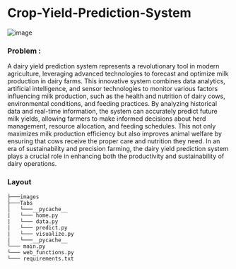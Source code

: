 # Crop-Yield-Prediction-System
![image](https://github.com/MainakRepositor/Milk-Yield-Prediction/assets/64016811/d81bd084-31fc-4d50-9bce-28915619757d)


### Problem : 
A dairy yield prediction system represents a revolutionary tool in modern agriculture, leveraging advanced technologies to forecast and optimize milk production in dairy farms. This innovative system combines data analytics, artificial intelligence, and sensor technologies to monitor various factors influencing milk production, such as the health and nutrition of dairy cows, environmental conditions, and feeding practices. By analyzing historical data and real-time information, the system can accurately predict future milk yields, allowing farmers to make informed decisions about herd management, resource allocation, and feeding schedules. This not only maximizes milk production efficiency but also improves animal welfare by ensuring that cows receive the proper care and nutrition they need. In an era of sustainability and precision farming, the dairy yield prediction system plays a crucial role in enhancing both the productivity and sustainability of dairy operations.


### Layout

```
├───images
├───Tabs
│   └───__pycache__
|   └─── home.py
|   └─── data.py
|   └─── predict.py
|   └─── visualize.py
|   └───__pycache__
└─── main.py
└─── web_functions.py
└─── requirements.txt

```

